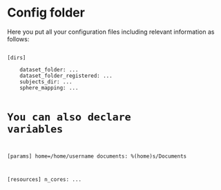 # Config folder
Here you put all your configuration files including relevant information as follows:

<code>
[dirs] <br>
    dataset_folder: ...
    dataset_folder_registered: ...
    subjects_dir: ...
    sphere_mapping: ...

# You can also declare variables
[params]
    home=/home/username
    documents: %(home)s/Documents

[resources]
    n_cores: ...
</code>